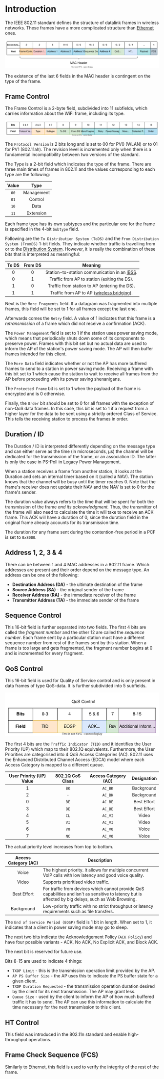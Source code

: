 # Introduction

The IEEE 802.11 standard defines the structure of datalink frames in wireless networks. These frames have a more complicated structure than [Ethernet](../Ethernet.md) ones.

![](Resources/Images/WLAN_Frame.svg)

The existence of the last 6 fields in the MAC header is contingent on the type of the frame.

## Frame Control

The Frame Control is a 2-byte field, subdivided into 11 subfields, which carries information about the WiFi frame, including its type. 

![](Resources/Images/WLAN_Frame_Control.svg)

The `Protocol Version` is 2 bits long and is set to 00 for PV0 (WLAN) or to 01 for PV1 (802.11ah). The revision level is incremented only when there is a fundamental incompatibility between two versions of the standard.

The Type is a 2-bit field which indicates the type of the frame. There are three main times of frames in 802.11 and the values corresponding to each type are the following:

|Value|Type|
|:-----:|:----:|
| `00` | Management |
| `01` | Control |
| `10` | Data |
| `11` | Extension |

Each frame type has its own subtypes and the particular one for the frame is specified in the 4-bit `Subtype` field. 

Following are the `To Distribution System (ToDS)` and the `From Distribution System (FromDS)` 1-bit fields. They indicate whether traffic is travelling from or to the [Distribution System](../../The%20TCP-IP%20Suite%20and%20the%20OSI%20Model/(1)%20The%20Physical%20Layer.md). However, it is really the combination of these bits that is interpreted as meaningful:

|To DS|From DS|Meaning|
|:-----:|:--------:|:---------:|
|0|0|Station-to-station communication in an [IBSS](../../The%20TCP-IP%20Suite%20and%20the%20OSI%20Model/(1)%20The%20Physical%20Layer.md#independent-basic-service-set-ibss). |
|0|1|Traffic from AP to station (exiting the DS).|
|1|0|Traffic from station to AP (entering the DS).|
|1|1|Traffic from AP to AP ([wireless bridging](../../The%20TCP-IP%20Suite%20and%20the%20OSI%20Model/(1)%20The%20Physical%20Layer.md#workgroup-bridge)).|

Next is the `More Fragments` field. If a datagram was fragmented into multiple frames, this field will be set to 1 for all frames except the last one. 

Afterwards comes the `Retry` field. A value of 1 indicates that this frame is a *retransmission* of a frame which did not receive a confirmation (ACK).

The `Power Management` field is set to 1 if the station uses power saving mode, which means that periodically shuts down some of its components to preserve power. Frames with this bit set but no actual data are used to inform the AP of the station's power saving mode. The AP will then buffer frames intended for this client.

The `More Data` field indicates whether or not the AP has more buffered frames to send to a station in power saving mode. Receiving a frame with this bit set to 1 which cause the station to wait to receive all frames from the AP before proceeding with its power saving shenanigans. 

The `Protected Frame` bit is set to 1 when the payload of the frame is encrypted and is 0 otherwise. 

Finally, the `Order` bit should be set to 0 for all frames with the exception of non-QoS data frames. In this case, this bit is set to 1 if a request from a higher layer for the data to be sent using a strictly ordered Class of Service. This tells the receiving station to process the frames in order.

## Duration / ID

The Duration / ID is interpreted differently depending on the message type and can either serve as the time (in microseconds, μs) the channel will be dedicated for the transmission of the frame, or an association ID. The latter is only the case in PS-Poll in Legacy Power Management.

When a station receives a frame from another station, it looks at the Duration and sets an internal timer based on it (called a NAV). The station knows that the channel will be busy until the timer reaches 0. Note that the frame's receiver does not update their NAV and the NAV is set to 0 for the frame's sender.

The duration value always refers to the time that will be spent for both the transmission of the frame *and its acknowledgment.* Thus, the transmitter of the frame will also need to calculate the time it will take to receive an ACK frame. This ACK will have a duration of 0, since the duration field in the original frame already accounts for its transmission time.

The duration for any frame sent during the contention-free period in a PCF is set to `0x8000`.

## Address 1, 2, 3 & 4

There can be between 1 and 4 MAC addresses in a 802.11 frame. Which addresses are present and their order depend on the message type. An address can be one of the following:
- **Destination Address (DA)** - the ultimate destination of the frame
- **Source Address (SA)** - the original sender of the frame
- **Receiver Address (RA)** - the immediate receiver of the frame
- **Transmitter Address (TA)** - the immediate sender of the frame

## Sequence Control

This 16-bit field is further separated into two fields. The first 4 bits are called the *fragment number* and the other 12 are called the *sequence number*. Each frame sent by a particular station must have a different sequence number from rest of the frames sent by this station. When a frame is too large and gets fragmented, the fragment number begins at 0 and is incremented for every fragment.

## QoS Control

This 16-bit field is used for Quality of Service control and is only present in data frames of type QoS-data. It is further subdivided into 5 subfields.

![](Resources/Images/MAC_Header_QoS.svg)

The first 4 bits are the `Traffic Indicator (TID)` and it identifies the User Priority (UP) which map to their 802.1Q equivalents. Furthermore, the User Priorities are categorised into 4 QoS Access Categories (AC). 802.11 uses the Enhanced Distributed Channel Access (EDCA) model where each Access Category is mapped to a different queue.

|User Priority (UP) Value|802.1Q CoS Class|Access Category (AC)|Designation|
|:-----------------:|:------------------:|:-----------------------:|:-----------:|
|1|`BK`|`AC_BK`|Background|
|2|-|`AC_BK`|Background|
|0|`BE`|`AC_BE`|Best Effort|
|3|`BE`|`AC_BE`|Best Effort|
|4|`CL`|`AC_VI`|Video|
|5|`VI`|`AC_VI`|Video|
|6|`VO`|`AC_VO`|Voice|
|7|`NC`|`AC_VO`|Voice|

The actual priority level increases from top to bottom. 

|Access Category (AC)|Description|
|:----------------------:|------------|
|Voice|The highest priority. It allows for multiple concurrent VoIP calls with low latency and good voice quality.
|Video|Supports prioritised video traffic.|
|Best Effort|For traffic from devices which cannot provide QoS capabilities and isn't as sensitive to latency but is affected by big delays, such as Web Browsing.|
|Background|Low-priority traffic with no strict throughput or latency requirements such as file transfers.|

The `End of Service Period (EOSP)` field is 1 bit in length. When set to 1, it indicates that a client in power saving mode may go to sleep.

The next two bits indicate the Acknowledgement Policy (`ACK Policy`) and have four possible variants - ACK, No ACK, No Explicit ACK, and Block ACK.

The next bit is reserved for future use.

Bits 8-15 are used to indicate 4 things:
- `TXOP Limit` - this is the transmission operation limit provided by the AP.
- `AP PS Buffer Size` - the AP uses this to indicate the PS buffer state for a given client.
- `TXOP Duration Requested` - the transmission operation duration desired by the client for its next transmission. The AP may grant less.
- `Queue Size` - used by the client to inform the AP of how much buffered traffic it has to send. The AP can use this information to calculate the time necessary for the next transmission to this client.

## HT Control

This field was introduced in the 802.11n standard and enable high-throughput operations.

## Frame Check Sequence (FCS)

Similarly to Ethernet, this field is used to verify the integrity of the rest of the frame.



